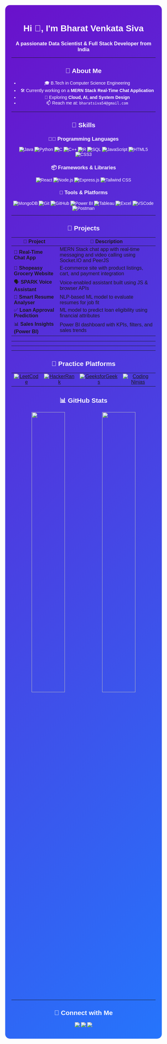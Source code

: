 <div align="center" style="padding: 20px; border-radius: 15px;
background: linear-gradient(135deg, #6a11cb 0%, #2575fc 100%);
color: white; font-family: Arial, sans-serif;">
<h1 align="center">
 <strong> Hi <span>👋</span>, I'm Bharat Venkata Siva</strong>
</h1>

<h3 align="center">
  A passionate Data Scientist & Full Stack Developer from India
</h3>

---

## 🧠 About Me

- 🎓 B.Tech in Computer Science Engineering  
- 🛠️ Currently working on a **MERN Stack Real-Time Chat Application**
- 🌱 Exploring **Cloud, AI, and System Design**
- 📫 Reach me at: `bharatsiva54@gmail.com`

---

## 🚀 Skills

### 👨‍💻 Programming Languages  
![Java](https://img.shields.io/badge/Java-orange?logo=java&logoColor=white)
![Python](https://img.shields.io/badge/Python-3776AB?logo=python&logoColor=white)
![C](https://img.shields.io/badge/C-00599C?logo=c&logoColor=white)
![C++](https://img.shields.io/badge/C++-00599C?logo=c%2B%2B&logoColor=white)
![R](https://img.shields.io/badge/R-276DC3?logo=r&logoColor=white)
![SQL](https://img.shields.io/badge/SQL-4479A1?logo=sqlite&logoColor=white)
![JavaScript](https://img.shields.io/badge/JavaScript-F7DF1E?logo=javascript&logoColor=black)
![HTML5](https://img.shields.io/badge/HTML5-E34F26?logo=html5&logoColor=white)
![CSS3](https://img.shields.io/badge/CSS3-1572B6?logo=css3&logoColor=white)

### 📦 Frameworks & Libraries  
![React](https://img.shields.io/badge/React-61DAFB?logo=react&logoColor=black)
![Node.js](https://img.shields.io/badge/Node.js-339933?logo=node.js&logoColor=white)
![Express.js](https://img.shields.io/badge/Express.js-000000?logo=express&logoColor=white)
![Tailwind CSS](https://img.shields.io/badge/Tailwind_CSS-38B2AC?logo=tailwind-css&logoColor=white)

### 🧰 Tools & Platforms  
![MongoDB](https://img.shields.io/badge/MongoDB-47A248?logo=mongodb&logoColor=white)
![Git](https://img.shields.io/badge/Git-F05032?logo=git&logoColor=white)
![GitHub](https://img.shields.io/badge/GitHub-181717?logo=github&logoColor=white)
![Power BI](https://img.shields.io/badge/PowerBI-F2C811?logo=powerbi&logoColor=black)
![Tableau](https://img.shields.io/badge/Tableau-E97627?logo=tableau&logoColor=white)
![Excel](https://img.shields.io/badge/Excel-217346?logo=microsoft-excel&logoColor=white)
![VSCode](https://img.shields.io/badge/VS_Code-007ACC?logo=visual-studio-code&logoColor=white)
![Postman](https://img.shields.io/badge/Postman-FF6C37?logo=postman&logoColor=white)

---

## 💼 Projects

| 🔨 Project | 📝 Description |
|-----------|----------------|
| 💬 **Real-Time Chat App** | MERN Stack chat app with real-time messaging and video calling using Socket.IO and PeerJS |
| 🛒 **Shopeasy Grocery Website** | E-commerce site with product listings, cart, and payment integration |
| 🗣️ **SPARK Voice Assistant** | Voice-enabled assistant built using JS & browser APIs |
| 📄 **Smart Resume Analyser** | NLP-based ML model to evaluate resumes for job fit |
| ✅ **Loan Approval Prediction** | ML model to predict loan eligibility using financial attributes |
| 📊 **Sales Insights (Power BI)** | Power BI dashboard with KPIs, filters, and sales trends |

---
---

---

## 🧪 Practice Platforms

<table align="center">
  <tr>
    <td align="center">
      <a href="https://leetcode.com/your-username" target="_blank">
        <img src="https://img.shields.io/badge/LeetCode-FFA116?style=for-the-badge&logo=leetcode&logoColor=black" alt="LeetCode" />
      </a>
    </td>
    <td align="center">
      <a href="https://www.hackerrank.com/your-username" target="_blank">
        <img src="https://img.shields.io/badge/HackerRank-2EC866?style=for-the-badge&logo=hackerrank&logoColor=white" alt="HackerRank" />
      </a>
    </td>
    <td align="center">
      <a href="https://auth.geeksforgeeks.org/user/your-username" target="_blank">
        <img src="https://img.shields.io/badge/GeeksforGeeks-0F9D58?style=for-the-badge&logo=geeksforgeeks&logoColor=white" alt="GeeksforGeeks" />
      </a>
    </td>
    <td align="center">
      <a href="https://www.codingninjas.com/studio/profile/your-username" target="_blank">
        <img src="https://img.shields.io/badge/Coding Ninjas-DD6C00?style=for-the-badge&logo=codingninjas&logoColor=white" alt="Coding Ninjas" />
      </a>
    </td>
  </tr>
</table>


## 📊 GitHub Stats

<p align="center">
  <img src="https://github-readme-stats.vercel.app/api?username=Bharat613&show_icons=true&theme=tokyonight" width="48%" />
  <img src="https://github-readme-streak-stats.herokuapp.com/?user=Bharat613&theme=tokyonight" width="48%" />
</p>

---

## 🔗 Connect with Me

<p align="center">
  <a href="mailto:bharatsiva54@gmail.com"><img src="https://img.shields.io/badge/Email-D14836?logo=gmail&logoColor=white" /></a>
  <a href="https://www.linkedin.com/in/bharat-venkata-siva-katta-14665424a/"><img src="https://img.shields.io/badge/LinkedIn-0077B5?logo=linkedin&logoColor=white" /></a>
  <a href="https://github.com/Bharat613"><img src="https://img.shields.io/badge/GitHub-181717?logo=github&logoColor=white" /></a>
</p>
</div>
